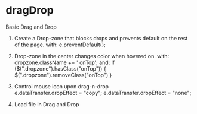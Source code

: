 # dragDrop
Basic Drag and Drop

1. Create a Drop-zone that blocks drops and prevents default on the rest of the page.
 with:   e.preventDefault();

2. Drop-zone in the center changes color when hovered on.
 with: dropzone.className += ' onTop';
 and:
    if ($(".dropzone").hasClass("onTop")) {
        $(".dropzone").removeClass("onTop")
    }
    
3. Control mouse icon upon drag-n-drop  
e.dataTransfer.dropEffect = "copy";
e.dataTransfer.dropEffect = "none";

4. Load file in Drag and Drop

